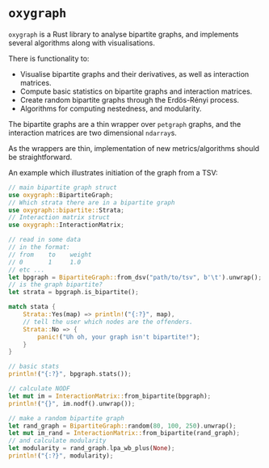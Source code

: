 # `oxygraph`

`oxygraph` is a Rust library to analyse bipartite graphs, and implements several algorithms along with visualisations.

There is functionality to:
- Visualise bipartite graphs and their derivatives, as well as interaction matrices.
- Compute basic statistics on bipartite graphs and interaction matrices.
- Create random bipartite graphs through the Erdös-Rényi process.
- Algorithms for computing nestedness, and modularity.

The bipartite graphs are a thin wrapper over `petgraph` graphs, and the interaction matrices are two dimensional `ndarray`s.

As the wrappers are thin, implementation of new metrics/algorithms should be straightforward.

An example which illustrates initiation of the graph from a TSV:

```rust
// main bipartite graph struct
use oxygraph::BipartiteGraph;
// Which strata there are in a bipartite graph
use oxygraph::bipartite::Strata;
// Interaction matrix struct
use oxygraph::InteractionMatrix;

// read in some data
// in the format:
// from    to    weight
// 0       1     1.0 
// etc ...
let bpgraph = BipartiteGraph::from_dsv("path/to/tsv", b'\t').unwrap();
// is the graph bipartite?
let strata = bpgraph.is_bipartite();

match stata {
    Strata::Yes(map) => println!("{:?}", map),
    // tell the user which nodes are the offenders.
    Strata::No => {
        panic!("Uh oh, your graph isn't bipartite!");
    }
}

// basic stats
println!("{:?}", bpgraph.stats());

// calculate NODF
let mut im = InteractionMatrix::from_bipartite(bpgraph);
println!("{}", im.nodf().unwrap());

// make a random bipartite graph
let rand_graph = BipartiteGraph::random(80, 100, 250).unwrap();
let mut im_rand = InteractionMatrix::from_bipartite(rand_graph);
// and calculate modularity
let modularity = rand_graph.lpa_wb_plus(None);
println!("{:?}", modularity);

```
